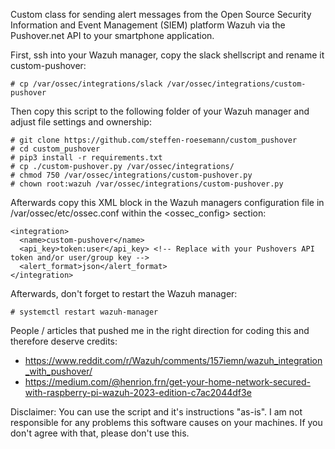 Custom class for sending alert messages from the Open Source Security Information and Event Management (SIEM) platform Wazuh via the Pushover.net API to your smartphone application.

First, ssh into your Wazuh manager, copy the slack shellscript and rename it custom-pushover:

```shell
# cp /var/ossec/integrations/slack /var/ossec/integrations/custom-pushover
```

Then copy this script to the following folder of your Wazuh manager and adjust file settings and ownership:

```shell
# git clone https://github.com/steffen-roesemann/custom_pushover
# cd custom_pushover
# pip3 install -r requirements.txt    
# cp ./custom-pushover.py /var/ossec/integrations/
# chmod 750 /var/ossec/integrations/custom-pushover.py
# chown root:wazuh /var/ossec/integrations/custom-pushover.py
```

Afterwards copy this XML block in the Wazuh managers configuration file in /var/ossec/etc/ossec.conf within the <ossec_config> section:

```shell
<integration>
  <name>custom-pushover</name>
  <api_key>token:user</api_key> <!-- Replace with your Pushovers API token and/or user/group key -->
  <alert_format>json</alert_format>
</integration>
```

Afterwards, don't forget to restart the Wazuh manager:

```shell
# systemctl restart wazuh-manager
```

People / articles that pushed me in the right direction for coding this and therefore deserve credits:
- https://www.reddit.com/r/Wazuh/comments/157iemn/wazuh_integration_with_pushover/
- https://medium.com/@henrion.frn/get-your-home-network-secured-with-raspberry-pi-wazuh-2023-edition-c7ac2044df3e

Disclaimer: You can use the script and it's instructions "as-is". I am not responsible for any problems this software causes on your machines. If you don't agree with that, please don't use this.